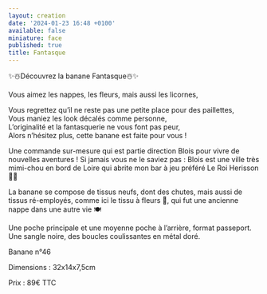 ```yaml
---
layout: creation
date: '2024-01-23 16:48 +0100'
available: false
miniature: face
published: true
title: Fantasque
---
```

✨☃️Découvrez la banane Fantasque☃️✨

Vous aimez les nappes, les fleurs, mais aussi les licornes,

Vous regrettez qu’il ne reste pas une petite place pour des paillettes,  
Vous maniez les look décalés comme personne,  
L’originalité et la fantasquerie ne vous font pas peur,  
Alors n’hésitez plus, cette banane est faite pour vous ! 

Une commande sur-mesure qui est partie direction Blois pour vivre de nouvelles aventures !
Si jamais vous ne le saviez pas : Blois est une ville très mimi-chou en bord de Loire qui abrite mon bar à jeu préféré Le Roi Herisson 👑🍻

La banane se compose de tissus neufs, dont des chutes, mais aussi de tissus ré-employés, comme ici le tissu à fleurs 🌸, qui fut une ancienne nappe dans une autre vie 🍽️

Une poche principale et une moyenne poche à l’arrière, format passeport.
Une sangle noire, des boucles coulissantes en métal doré.

Banane n°46

Dimensions : 32x14x7,5cm

Prix : 89€ TTC
